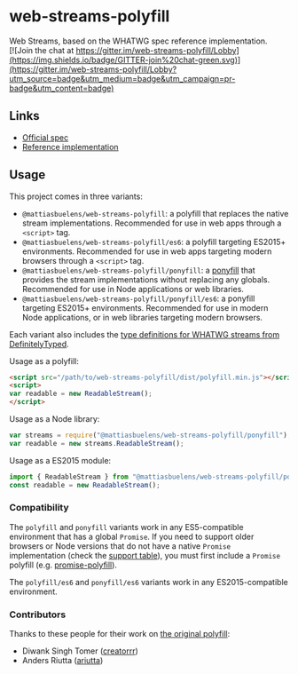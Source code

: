 # web-streams-polyfill

Web Streams, based on the WHATWG spec reference implementation.  
[![Join the chat at https://gitter.im/web-streams-polyfill/Lobby](https://img.shields.io/badge/GITTER-join%20chat-green.svg)](https://gitter.im/web-streams-polyfill/Lobby?utm_source=badge&utm_medium=badge&utm_campaign=pr-badge&utm_content=badge)

## Links
 - [Official spec](https://streams.spec.whatwg.org/)
 - [Reference implementation](https://github.com/whatwg/streams)

## Usage

This project comes in three variants:
* `@mattiasbuelens/web-streams-polyfill`: a polyfill that replaces the native stream implementations.
  Recommended for use in web apps through a `<script>` tag.
* `@mattiasbuelens/web-streams-polyfill/es6`: a polyfill targeting ES2015+ environments.
  Recommended for use in web apps targeting modern browsers through a `<script>` tag.
* `@mattiasbuelens/web-streams-polyfill/ponyfill`: a [ponyfill] that provides
  the stream implementations without replacing any globals.
  Recommended for use in Node applications or web libraries.
* `@mattiasbuelens/web-streams-polyfill/ponyfill/es6`: a ponyfill targeting ES2015+ environments.
  Recommended for use in modern Node applications, or in web libraries targeting modern browsers.

Each variant also includes the [type definitions for WHATWG streams from DefinitelyTyped][types-streams].  

Usage as a polyfill:
```html
<script src="/path/to/web-streams-polyfill/dist/polyfill.min.js"></script>
<script>
var readable = new ReadableStream();
</script>
```
Usage as a Node library:
```js
var streams = require("@mattiasbuelens/web-streams-polyfill/ponyfill");
var readable = new streams.ReadableStream();
```
Usage as a ES2015 module:
```js
import { ReadableStream } from "@mattiasbuelens/web-streams-polyfill/ponyfill";
const readable = new ReadableStream();
```

### Compatibility

The `polyfill` and `ponyfill` variants work in any ES5-compatible environment that has a global `Promise`.
If you need to support older browsers or Node versions that do not have a native `Promise` implementation
(check the [support table][promise-support]), you must first include a `Promise` polyfill
(e.g. [promise-polyfill][promise-polyfill]).

The `polyfill/es6` and `ponyfill/es6` variants work in any ES2015-compatible environment.

### Contributors

Thanks to these people for their work on [the original polyfill][creatorrr-polyfill]:

 - Diwank Singh Tomer ([creatorrr](https://github.com/creatorrr))
 - Anders Riutta ([ariutta](https://github.com/ariutta))


[ponyfill]: https://github.com/sindresorhus/ponyfill
[types-streams]: https://www.npmjs.com/package/@types/whatwg-streams
[promise-support]: https://kangax.github.io/compat-table/es6/#test-Promise
[promise-polyfill]: https://www.npmjs.com/package/promise-polyfill
[creatorrr-polyfill]: https://github.com/creatorrr/web-streams-polyfill
